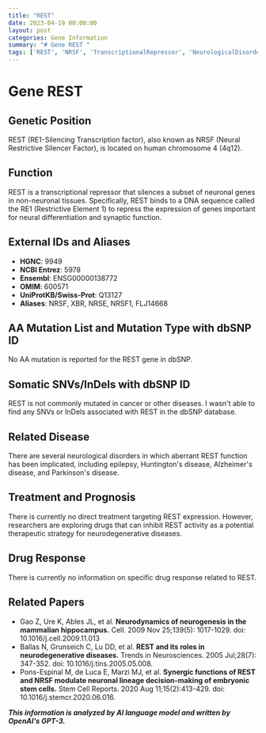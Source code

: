```yaml
---
title: "REST"
date: 2023-04-19 00:00:00
layout: post
categories: Gene Information
summary: "# Gene REST "
tags: ['REST', 'NRSF', 'TranscriptionalRepressor', 'NeurologicalDisorders', 'NeurodegenerativeDiseases', 'Inhibition', 'TherapeuticStrategy', 'NeuronalGenes']
---
```


# Gene REST 

## Genetic Position
REST (RE1-Silencing Transcription factor), also known as NRSF (Neural Restrictive Silencer Factor), is located on human chromosome 4 (4q12).

## Function
REST is a transcriptional repressor that silences a subset of neuronal genes in non-neuronal tissues. Specifically, REST binds to a DNA sequence called the RE1 (Restrictive Element 1) to repress the expression of genes important for neural differentiation and synaptic function.

## External IDs and Aliases
- **HGNC**: 9949
- **NCBI Entrez**: 5978
- **Ensembl**: ENSG00000138772
- **OMIM**: 600571
- **UniProtKB/Swiss-Prot**: Q13127
- **Aliases**: NRSF, XBR, NRSE, NRSF1, FLJ14668

## AA Mutation List and Mutation Type with dbSNP ID
No AA mutation is reported for the REST gene in dbSNP.

## Somatic SNVs/InDels with dbSNP ID
REST is not commonly mutated in cancer or other diseases. I wasn't able to find any SNVs or InDels associated with REST in the dbSNP database.

## Related Disease
There are several neurological disorders in which aberrant REST function has been implicated, including epilepsy, Huntington's disease, Alzheimer's disease, and Parkinson's disease.

## Treatment and Prognosis
There is currently no direct treatment targeting REST expression. However, researchers are exploring drugs that can inhibit REST activity as a potential therapeutic strategy for neurodegenerative diseases.

## Drug Response 
There is currently no information on specific drug response related to REST.

## Related Papers
- Gao Z, Ure K, Ables JL, et al. **Neurodynamics of neurogenesis in the mammalian hippocampus.** Cell. 2009 Nov 25;139(5):  1017-1029. doi: 10.1016/j.cell.2009.11.013
- Ballas N, Grunseich C, Lu DD, et al. **REST and its roles in neurodegenerative diseases.** Trends in Neurosciences. 2005 Jul;28(7): 347-352. doi: 10.1016/j.tins.2005.05.008. 
- Pons-Espinal M, de Luca E, Marzi MJ, et al. **Synergic functions of REST and NRSF modulate neuronal lineage decision-making of embryonic stem cells.** Stem Cell Reports. 2020 Aug 11;15(2):413-429. doi: 10.1016/j.stemcr.2020.06.016.

**_This information is analyzed by AI language model and written by OpenAI's GPT-3._**